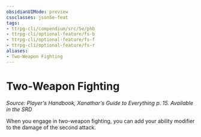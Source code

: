 ```yaml
---
obsidianUIMode: preview
cssclasses: json5e-feat
tags:
- ttrpg-cli/compendium/src/5e/phb
- ttrpg-cli/optional-feature/fs-b
- ttrpg-cli/optional-feature/fs-f
- ttrpg-cli/optional-feature/fs-r
aliases:
- Two-Weapon Fighting
---
```

# Two-Weapon Fighting
*Source: Player's Handbook, Xanathar's Guide to Everything p. 15. Available in the <span title='Systems Reference Document (5.1)'>SRD</span>*  

When you engage in two-weapon fighting, you can add your ability modifier to the damage of the second attack.